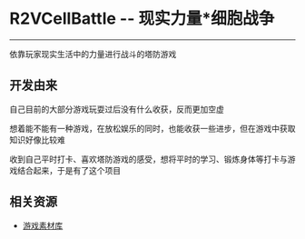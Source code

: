 # R2VCellBattle -- 现实力量*细胞战争
***
依靠玩家现实生活中的力量进行战斗的塔防游戏

## 开发由来
自己目前的大部分游戏玩耍过后没有什么收获，反而更加空虚

想着能不能有一种游戏，在放松娱乐的同时，也能收获一些进步，但在游戏中获取知识好像比较难

收到自己平时打卡、喜欢塔防游戏的感受，想将平时的学习、锻炼身体等打卡与游戏结合起来，于是有了这个项目

## 相关资源
- [游戏素材库](https://game-icons.net/)